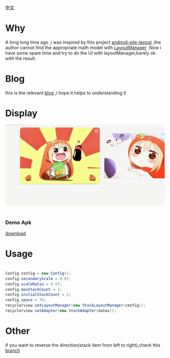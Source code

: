[中文](static/READEME-cn.md)

# Why
A long long time ago ,i was inspired by this project [android-pile-layout](https://github.com/xmuSistone/android-pile-layout) ,the author cannot find the appropriate math model with [LayoutManager](https://github.com/HirayClay/StackLayoutManager/blob/master/app/src/main/java/com/hirayclay/StackLayoutManager.java) .Now i have some spare time and try to do the UI with layoutManager,barely ok with the result.</br>

# Blog
this is the relevant [blog](http://blog.csdn.net/u014296305/article/details/73496017) ,i hope it helps to understanding it</br>

# Display
<img src="static/art_new.gif" width="559px" height="256px"/>
<img src="static/stackmanager3.gif" width="0px" height="0px"/></br>

### Demo Apk
[download](static/app.apk)

# Usage
```java

Config config = new Config();
config.secondaryScale = 0.8f;
config.scaleRatio = 0.5f;
config.maxStackCount = 3;
config.initialStackCount = 2;
config.space = 70;
recyclerview.setLayoutManager(new StackLayoutManager(config));
recyclerview.setAdapter(new StackAdapter(datas));

```

# Other
if you want to reverse the direction(stack item from left to right),check this [branch](https://github.com/HirayClay/StackLayoutManager/tree/orientation)
